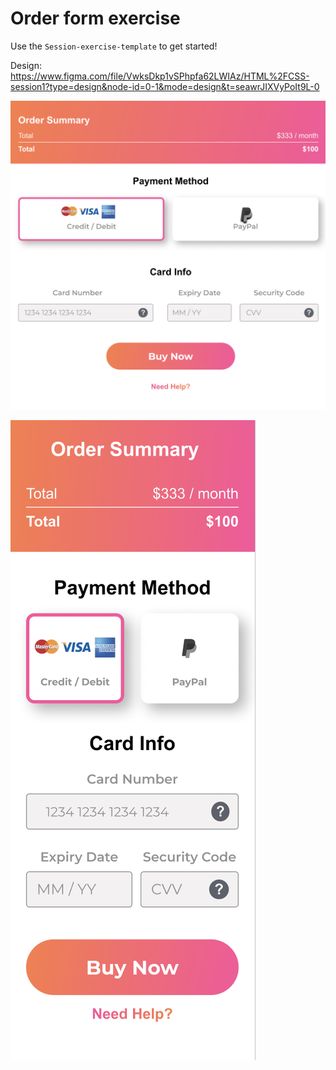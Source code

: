 # Order form exercise

Use the `Session-exercise-template` to get started!

Design:
https://www.figma.com/file/VwksDkp1vSPhpfa62LWIAz/HTML%2FCSS-session1?type=design&node-id=0-1&mode=design&t=seawrJIXVyPoIt9L-0

![Desktop design](session-exercise-template/images/order-desktop.png)

![Mobile design](session-exercise-template/images/order-mobile.png)
